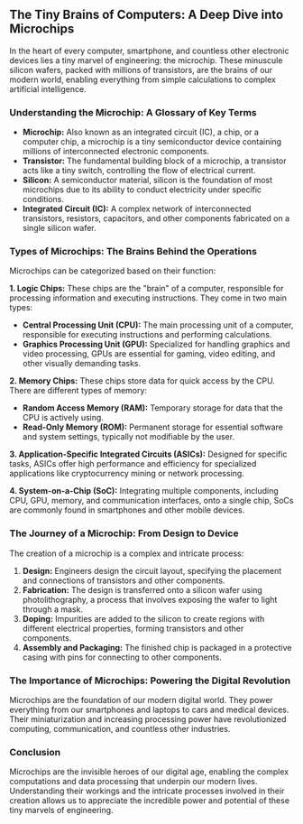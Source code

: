 ## The Tiny Brains of Computers: A Deep Dive into Microchips

In the heart of every computer, smartphone, and countless other electronic devices lies a tiny marvel of engineering: the microchip. These minuscule silicon wafers, packed with millions of transistors, are the brains of our modern world, enabling everything from simple calculations to complex artificial intelligence.

### Understanding the Microchip: A Glossary of Key Terms

* **Microchip:** Also known as an integrated circuit (IC), a chip, or a computer chip, a microchip is a tiny semiconductor device containing millions of interconnected electronic components. 
* **Transistor:** The fundamental building block of a microchip, a transistor acts like a tiny switch, controlling the flow of electrical current.
* **Silicon:** A semiconductor material, silicon is the foundation of most microchips due to its ability to conduct electricity under specific conditions.
* **Integrated Circuit (IC):** A complex network of interconnected transistors, resistors, capacitors, and other components fabricated on a single silicon wafer.

### Types of Microchips: The Brains Behind the Operations

Microchips can be categorized based on their function:

**1. Logic Chips:** These chips are the "brain" of a computer, responsible for processing information and executing instructions. They come in two main types:

* **Central Processing Unit (CPU):** The main processing unit of a computer, responsible for executing instructions and performing calculations.
* **Graphics Processing Unit (GPU):** Specialized for handling graphics and video processing, GPUs are essential for gaming, video editing, and other visually demanding tasks.

**2. Memory Chips:** These chips store data for quick access by the CPU. There are different types of memory:

* **Random Access Memory (RAM):** Temporary storage for data that the CPU is actively using.
* **Read-Only Memory (ROM):** Permanent storage for essential software and system settings, typically not modifiable by the user.

**3. Application-Specific Integrated Circuits (ASICs):** Designed for specific tasks, ASICs offer high performance and efficiency for specialized applications like cryptocurrency mining or network processing.

**4. System-on-a-Chip (SoC):** Integrating multiple components, including CPU, GPU, memory, and communication interfaces, onto a single chip, SoCs are commonly found in smartphones and other mobile devices.

### The Journey of a Microchip: From Design to Device

The creation of a microchip is a complex and intricate process:

1. **Design:** Engineers design the circuit layout, specifying the placement and connections of transistors and other components.
2. **Fabrication:** The design is transferred onto a silicon wafer using photolithography, a process that involves exposing the wafer to light through a mask.
3. **Doping:** Impurities are added to the silicon to create regions with different electrical properties, forming transistors and other components.
4. **Assembly and Packaging:** The finished chip is packaged in a protective casing with pins for connecting to other components.

### The Importance of Microchips: Powering the Digital Revolution

Microchips are the foundation of our modern digital world. They power everything from our smartphones and laptops to cars and medical devices. Their miniaturization and increasing processing power have revolutionized computing, communication, and countless other industries.

### Conclusion

Microchips are the invisible heroes of our digital age, enabling the complex computations and data processing that underpin our modern lives. Understanding their workings and the intricate processes involved in their creation allows us to appreciate the incredible power and potential of these tiny marvels of engineering.